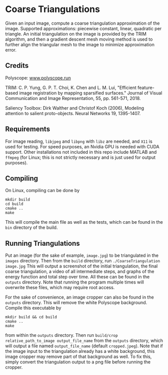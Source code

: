 # Coarse Triangulations

Given an input image, compute a coarse triangulation approximation of the image. Supported approximations: piecewise constant, linear, quadratic per triangle. An initial triangulation on the image is provided by the TRIM algorithm, and then a gradient descent mesh moving method is used to further align the triangular mesh to the image to minimize approximation error.

## Credits

Polyscope: www.polyscope.run

TRIM: C. P. Yung, G. P. T. Choi, K. Chen and L. M. Lui, "Efficient feature-based image registration by mapping sparsified surfaces." Journal of Visual Communication and Image Representation, 55, pp. 561-571, 2018.

Saliency Toolbox: Dirk Walther and Christof Koch (2006), Modeling attention to salient proto-objects. Neural Networks 19, 1395-1407. 

## Requirements

For image reading, `libjpeg` and `libpng` with `libz` are needed, and `X11` is used for testing. For speed purposes, an Nvidia GPU is needed with CUDA support. Other installations not included in this repo include MATLAB and `ffmpeg` (for Linux; this is not strictly necessary and is just used for output purposes).

## Compiling

On Linux, compiling can be done by
```
mkdir build
cd build
cmake ..
make
```

This will compile the main file as well as the tests, which can be found in the `bin` directory of the build.

## Running Triangulations

Put an image (for the sake of example, `image.jpg`) to be triangulated in the `images` directory. Then from the `build` directory, run ```./CoarseTriangulation image.jpg``` This will output a screenshot of the initial triangulation, the final coarse triangulation, a video of all intermediate steps, and graphs of the energy function and total step over time. All these can be found in the `outputs` directory. Note that running the program multiple times will overwrite these files, which may require root access.

For the sake of convenience, an image cropper can also be found in the `outputs` directory. This will remove the white Polyscope background. Compile this executable by
```
mkdir build && cd build
cmake ..
make
```
from within the `outputs` directory. Then run ```build/crop relative_path_to_image output_file_name``` from the `outputs` directory, which will output a file named `output_file_name` (default `cropped.jpeg`). Note that if the image input to the triangulation already has a white background, this image cropper may remove part of that background as well. To fix this, simply convert the triangulation output to a png file before running the cropper.
